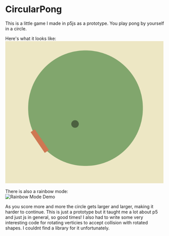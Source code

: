 # CircularPong
This is a little game I made in p5js as a prototype. You play pong by yourself in a circle.

Here's what it looks like:
</br>
<img src="gamedemo.png" width="500" height="450" />
</br>

There is also a rainbow mode:
</br>
![Rainbow Mode Demo](rainbowgif.gif?raw=true "Rainbowimage")

As you score more and more the circle gets larger and larger, making it harder to continue.
This is just a prototype but it taught me a lot about p5 and just js in general, so good times!
I also had to write some very interesting code for rotating verticies to accept collision with rotated shapes. I couldnt find a library for it unfortunately.

